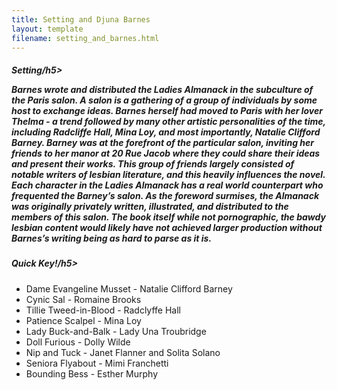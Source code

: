 ```yaml
---
title: Setting and Djuna Barnes
layout: template
filename: setting_and_barnes.html
---
```



<div class="card">
  <div class="card-body">
    <h5 class="card-title">Setting/h5>
    <p class="card-text">Barnes wrote and distributed the Ladies Almanack in the subculture of the Paris salon. A salon is a gathering of a group of individuals by some host to exchange ideas. Barnes herself had moved to Paris with her lover Thelma - a trend followed by many other artistic personalities of the time, including Radcliffe Hall, Mina Loy, and most importantly, Natalie Clifford Barney. Barney was at the forefront of the particular salon, inviting her friends to her manor at 20 Rue Jacob where they could share their ideas and present their works. This group of friends largely consisted of notable writers of lesbian literature, and this heavily influences the novel. Each character in the Ladies Almanack has a real world counterpart who frequented the Barney’s salon. As the foreword surmises, the Almanack was originally privately written, illustrated, and distributed to the members of this salon. The book itself while not pornographic, the bawdy lesbian content would likely have not achieved larger production without Barnes’s writing being as hard to parse as it is.</p>
  </div>   
</div>

<div class="card">
  <div class="card-body">
    <h5 class="card-title">Quick Key!/h5>
  </div>
  <ul class="list-group list-group-flush">
    <li class="list-group-item">Dame Evangeline Musset - Natalie Clifford Barney</li>
    <li class="list-group-item">Cynic Sal - Romaine Brooks</li>
    <li class="list-group-item">Tillie Tweed-in-Blood - Radclyffe Hall</li>
    <li class="list-group-item">Patience Scalpel - Mina Loy</li>
    <li class="list-group-item">Lady Buck-and-Balk - Lady Una Troubridge</li>
    <li class="list-group-item">Doll Furious - Dolly Wilde</li>
    <li class="list-group-item">Nip and Tuck - Janet Flanner and Solita Solano</li>
    <li class="list-group-item">Seniora Flyabout - Mimi Franchetti</li>
    <li class="list-group-item">Bounding Bess - Esther Murphy</li>
  </ul>
</div>



















